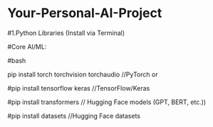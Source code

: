 # Your-Personal-AI-Project

#1.Python Libraries (Install via Terminal) 

#Core AI/ML:

#bash

pip install torch torchvision torchaudio  //PyTorch
or

#pip install tensorflow keras             //TensorFlow/Keras

#pip install transformers   // Hugging Face models (GPT, BERT, etc.))

#pip install datasets                   //Hugging Face datasets
